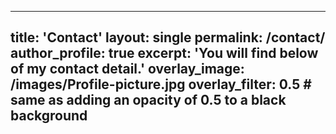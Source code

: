 
---
title: 'Contact'
layout: single
permalink: /contact/
author_profile: true
excerpt: 'You will find below of my contact detail.'
  overlay_image: /images/Profile-picture.jpg
  overlay_filter: 0.5 # same as adding an opacity of 0.5 to a black background
---
